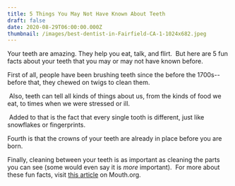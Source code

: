 ```yaml
---
title: 5 Things You May Not Have Known About Teeth
draft: false
date: 2020-08-29T06:00:00.000Z
thumbnail: /images/best-dentist-in-Fairfield-CA-1-1024x682.jpeg
---
```

Your teeth are amazing. They help you eat, talk, and flirt.  But here are 5 fun facts about your teeth that you may or may not have known before. 

First of all, people have been brushing teeth since the before the 1700s--before that, they chewed on twigs to clean them. 

 Also, teeth can tell all kinds of things about us, from the kinds of food we eat, to times when we were stressed or ill. 

 Added to that is the fact that every single tooth is different, just like snowflakes or fingerprints.  

Fourth is that the crowns of your teeth are already in place before you are born. 

Finally, cleaning between your teeth is as important as cleaning the parts you can see (some would even say it is *more* important).  For more about these fun facts, visit [this article](http://www.mouthhealthy.org/en/fun-teeth-facts?source=MorningHuddle) on Mouth.org.